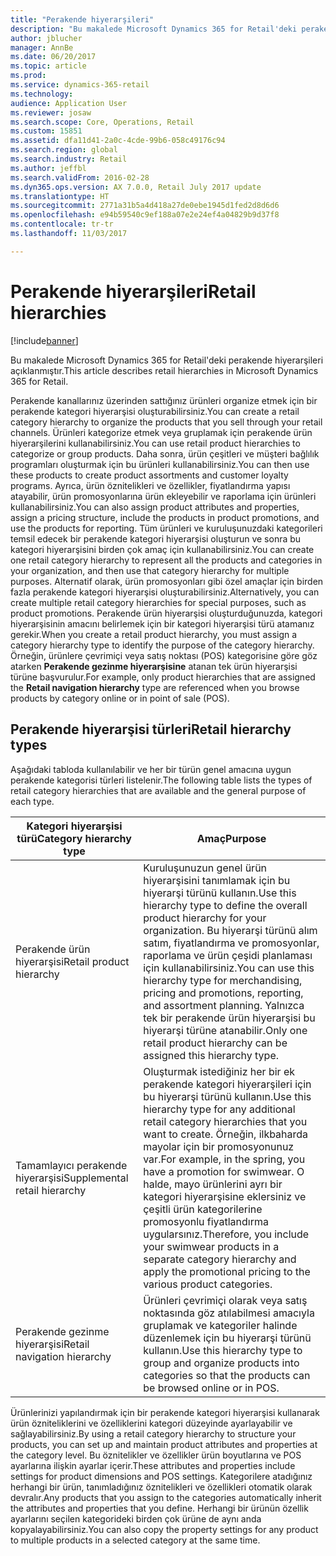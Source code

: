 ```yaml
---
title: "Perakende hiyerarşileri"
description: "Bu makalede Microsoft Dynamics 365 for Retail'deki perakende hiyerarşileri açıklanmıştır."
author: jblucher
manager: AnnBe
ms.date: 06/20/2017
ms.topic: article
ms.prod: 
ms.service: dynamics-365-retail
ms.technology: 
audience: Application User
ms.reviewer: josaw
ms.search.scope: Core, Operations, Retail
ms.custom: 15851
ms.assetid: dfa11d41-2a0c-4cde-99b6-058c49176c94
ms.search.region: global
ms.search.industry: Retail
ms.author: jeffbl
ms.search.validFrom: 2016-02-28
ms.dyn365.ops.version: AX 7.0.0, Retail July 2017 update
ms.translationtype: HT
ms.sourcegitcommit: 2771a31b5a4d418a27de0ebe1945d1fed2d8d6d6
ms.openlocfilehash: e94b59540c9ef188a07e2e24ef4a04829b9d37f8
ms.contentlocale: tr-tr
ms.lasthandoff: 11/03/2017

---
```


# <a name="retail-hierarchies"></a><span data-ttu-id="5ad19-103">Perakende hiyerarşileri</span><span class="sxs-lookup"><span data-stu-id="5ad19-103">Retail hierarchies</span></span>

[!include[banner](includes/banner.md)]


<span data-ttu-id="5ad19-104">Bu makalede Microsoft Dynamics 365 for Retail'deki perakende hiyerarşileri açıklanmıştır.</span><span class="sxs-lookup"><span data-stu-id="5ad19-104">This article describes retail hierarchies in Microsoft Dynamics 365 for Retail.</span></span>

<span data-ttu-id="5ad19-105">Perakende kanallarınız üzerinden sattığınız ürünleri organize etmek için bir perakende kategori hiyerarşisi oluşturabilirsiniz.</span><span class="sxs-lookup"><span data-stu-id="5ad19-105">You can create a retail category hierarchy to organize the products that you sell through your retail channels.</span></span> <span data-ttu-id="5ad19-106">Ürünleri kategorize etmek veya gruplamak için perakende ürün hiyerarşilerini kullanabilirsiniz.</span><span class="sxs-lookup"><span data-stu-id="5ad19-106">You can use retail product hierarchies to categorize or group products.</span></span> <span data-ttu-id="5ad19-107">Daha sonra, ürün çeşitleri ve müşteri bağlılık programları oluşturmak için bu ürünleri kullanabilirsiniz.</span><span class="sxs-lookup"><span data-stu-id="5ad19-107">You can then use these products to create product assortments and customer loyalty programs.</span></span> <span data-ttu-id="5ad19-108">Ayrıca, ürün öznitelikleri ve özellikler, fiyatlandırma yapısı atayabilir, ürün promosyonlarına ürün ekleyebilir ve raporlama için ürünleri kullanabilirsiniz.</span><span class="sxs-lookup"><span data-stu-id="5ad19-108">You can also assign product attributes and properties, assign a pricing structure, include the products in product promotions, and use the products for reporting.</span></span> <span data-ttu-id="5ad19-109">Tüm ürünleri ve kuruluşunuzdaki kategorileri temsil edecek bir perakende kategori hiyerarşisi oluşturun ve sonra bu kategori hiyerarşisini birden çok amaç için kullanabilirsiniz.</span><span class="sxs-lookup"><span data-stu-id="5ad19-109">You can create one retail category hierarchy to represent all the products and categories in your organization, and then use that category hierarchy for multiple purposes.</span></span> <span data-ttu-id="5ad19-110">Alternatif olarak, ürün promosyonları gibi özel amaçlar için birden fazla perakende kategori hiyerarşisi oluşturabilirsiniz.</span><span class="sxs-lookup"><span data-stu-id="5ad19-110">Alternatively, you can create multiple retail category hierarchies for special purposes, such as product promotions.</span></span> <span data-ttu-id="5ad19-111">Perakende ürün hiyerarşisi oluşturduğunuzda, kategori hiyerarşisinin amacını belirlemek için bir kategori hiyerarşisi türü atamanız gerekir.</span><span class="sxs-lookup"><span data-stu-id="5ad19-111">When you create a retail product hierarchy, you must assign a category hierarchy type to identify the purpose of the category hierarchy.</span></span> <span data-ttu-id="5ad19-112">Örneğin, ürünlere çevrimiçi veya satış noktası (POS) kategorisine göre göz atarken **Perakende gezinme hiyerarşisine** atanan tek ürün hiyerarşisi türüne başvurulur.</span><span class="sxs-lookup"><span data-stu-id="5ad19-112">For example, only product hierarchies that are assigned the **Retail navigation hierarchy** type are referenced when you browse products by category online or in point of sale (POS).</span></span>

## <a name="retail-hierarchy-types"></a><span data-ttu-id="5ad19-113">Perakende hiyerarşisi türleri</span><span class="sxs-lookup"><span data-stu-id="5ad19-113">Retail hierarchy types</span></span>
<span data-ttu-id="5ad19-114">Aşağıdaki tabloda kullanılabilir ve her bir türün genel amacına uygun perakende kategorisi türleri listelenir.</span><span class="sxs-lookup"><span data-stu-id="5ad19-114">The following table lists the types of retail category hierarchies that are available and the general purpose of each type.</span></span>

| <span data-ttu-id="5ad19-115">Kategori hiyerarşisi türü</span><span class="sxs-lookup"><span data-stu-id="5ad19-115">Category hierarchy type</span></span>       | <span data-ttu-id="5ad19-116">Amaç</span><span class="sxs-lookup"><span data-stu-id="5ad19-116">Purpose</span></span>                                                                                                                                                                                                                                                                                                            |
|-------------------------------|--------------------------------------------------------------------------------------------------------------------------------------------------------------------------------------------------------------------------------------------------------------------------------------------------------------------|
| <span data-ttu-id="5ad19-117">Perakende ürün hiyerarşisi</span><span class="sxs-lookup"><span data-stu-id="5ad19-117">Retail product hierarchy</span></span>      | <span data-ttu-id="5ad19-118">Kuruluşunuzun genel ürün hiyerarşisini tanımlamak için bu hiyerarşi türünü kullanın.</span><span class="sxs-lookup"><span data-stu-id="5ad19-118">Use this hierarchy type to define the overall product hierarchy for your organization.</span></span> <span data-ttu-id="5ad19-119">Bu hiyerarşi türünü alım satım, fiyatlandırma ve promosyonlar, raporlama ve ürün çeşidi planlaması için kullanabilirsiniz.</span><span class="sxs-lookup"><span data-stu-id="5ad19-119">You can use this hierarchy type for merchandising, pricing and promotions, reporting, and assortment planning.</span></span> <span data-ttu-id="5ad19-120">Yalnızca tek bir perakende ürün hiyerarşisi bu hiyerarşi türüne atanabilir.</span><span class="sxs-lookup"><span data-stu-id="5ad19-120">Only one retail product hierarchy can be assigned this hierarchy type.</span></span>                                       |
| <span data-ttu-id="5ad19-121">Tamamlayıcı perakende hiyerarşisi</span><span class="sxs-lookup"><span data-stu-id="5ad19-121">Supplemental retail hierarchy</span></span> | <span data-ttu-id="5ad19-122">Oluşturmak istediğiniz her bir ek perakende kategori hiyerarşileri için bu hiyerarşi türünü kullanın.</span><span class="sxs-lookup"><span data-stu-id="5ad19-122">Use this hierarchy type for any additional retail category hierarchies that you want to create.</span></span> <span data-ttu-id="5ad19-123">Örneğin, ilkbaharda mayolar için bir promosyonunuz var.</span><span class="sxs-lookup"><span data-stu-id="5ad19-123">For example, in the spring, you have a promotion for swimwear.</span></span> <span data-ttu-id="5ad19-124">O halde, mayo ürünlerini ayrı bir kategori hiyerarşisine eklersiniz ve çeşitli ürün kategorilerine promosyonlu fiyatlandırma uygularsınız.</span><span class="sxs-lookup"><span data-stu-id="5ad19-124">Therefore, you include your swimwear products in a separate category hierarchy and apply the promotional pricing to the various product categories.</span></span> |
| <span data-ttu-id="5ad19-125">Perakende gezinme hiyerarşisi</span><span class="sxs-lookup"><span data-stu-id="5ad19-125">Retail navigation hierarchy</span></span>   | <span data-ttu-id="5ad19-126">Ürünleri çevrimiçi olarak veya satış noktasında göz atılabilmesi amacıyla gruplamak ve kategoriler halinde düzenlemek için bu hiyerarşi türünü kullanın.</span><span class="sxs-lookup"><span data-stu-id="5ad19-126">Use this hierarchy type to group and organize products into categories so that the products can be browsed online or in POS.</span></span>                                                                                                                                                                                       |

<span data-ttu-id="5ad19-127">Ürünlerinizi yapılandırmak için bir perakende kategori hiyerarşisi kullanarak ürün özniteliklerini ve özelliklerini kategori düzeyinde ayarlayabilir ve sağlayabilirsiniz.</span><span class="sxs-lookup"><span data-stu-id="5ad19-127">By using a retail category hierarchy to structure your products, you can set up and maintain product attributes and properties at the category level.</span></span> <span data-ttu-id="5ad19-128">Bu öznitelikler ve özellikler ürün boyutlarına ve POS ayarlarına ilişkin ayarlar içerir.</span><span class="sxs-lookup"><span data-stu-id="5ad19-128">These attributes and properties include settings for product dimensions and POS settings.</span></span> <span data-ttu-id="5ad19-129">Kategorilere atadığınız herhangi bir ürün, tanımladığınız öznitelikleri ve özellikleri otomatik olarak devralır.</span><span class="sxs-lookup"><span data-stu-id="5ad19-129">Any products that you assign to the categories automatically inherit the attributes and properties that you define.</span></span> <span data-ttu-id="5ad19-130">Herhangi bir ürünün özellik ayarlarını seçilen kategorideki birden çok ürüne de aynı anda kopyalayabilirsiniz.</span><span class="sxs-lookup"><span data-stu-id="5ad19-130">You can also copy the property settings for any product to multiple products in a selected category at the same time.</span></span>




